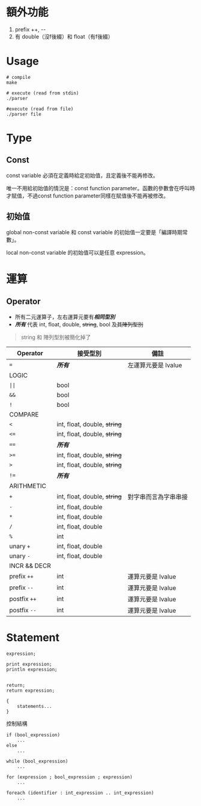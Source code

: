 # 額外功能

1. prefix ++, --
2. 有 double（沒f後綴）和 float（有f後綴）

# Usage

```shell
# compile
make

# execute (read from stdin)
./parser

#execute (read from file)
./parser file
```

# Type

## Const

const variable 必須在定義時給定初始值，且定義後不能再修改。

唯一不用給初始值的情況是：const function parameter。函數的參數會在呼叫時才賦值，不過const function parameter同樣在賦值後不能再被修改。

## 初始值

global non-const variable 和 const variable 的初始值一定要是「編譯時期常數」。

local non-const variable 的初始值可以是任意 expression。


# 運算

## Operator

- 所有二元運算子，左右運算元要有***相同型別***
- ***所有*** 代表 int, float, double, ~~string~~, bool 及~~其陣列型別~~
> string 和 陣列型別被簡化掉了

Operator | 接受型別 | 備註
---|---|---|
`= ` | ***所有*** | 左運算元要是 lvalue
LOGIC ||
`\|\|` | bool |
`&&` | bool |
`! ` | bool |
COMPARE ||
`< ` | int, float, double, ~~string~~ |
`<=` | int, float, double, ~~string~~ |
`==` | ***所有*** |
`>=` | int, float, double, ~~string~~ |
`> ` | int, float, double, ~~string~~ |
`!=` | ***所有*** |
ARITHMETIC ||
`+`  | int, float, double, ~~string~~ | 對字串而言為字串串接
`-`  | int, float, double
`*`  | int, float, double
`/`  | int, float, double
`%`  | int
unary `+` | int, float, double
unary `-` | int, float, double
INCR && DECR ||
prefix `++`  | int | 運算元要是 lvalue
prefix `--`  | int | 運算元要是 lvalue
postfix `++` | int | 運算元要是 lvalue
postfix `--` | int | 運算元要是 lvalue

# Statement

```
expression;

print expression;
println expression;


return;
return expression;

{
    statements...
}
```

控制結構

```
if (bool_expression)
    ...
else
    ...

while (bool_expression)
    ...

for (expression ; bool_expression ; expression)
    ...

foreach (identifier : int_expression .. int_expression)
    ...
```
